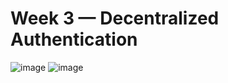 # Week 3 — Decentralized Authentication

![image](https://user-images.githubusercontent.com/124469214/223540621-b30dca9a-93f2-4eb1-b98c-264d71c2f13c.png)
![image](https://user-images.githubusercontent.com/124469214/223540679-167c8678-ac2d-4c19-86b5-3082451344c2.png)
